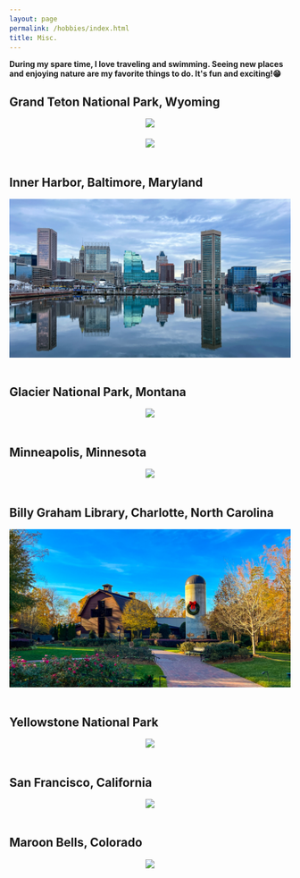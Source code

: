 ```yaml
---
layout: page
permalink: /hobbies/index.html
title: Misc.
---
```


**During my spare time, I love traveling and swimming. Seeing new places and enjoying nature are my favorite things to do. It's fun and exciting!😁**

## Grand Teton National Park, Wyoming

<center>
<img src="/images/nature.JPG">
</center>


<br>

<center>
<img src="/images/teton.JPG">
</center>

<br>



## Inner Harbor, Baltimore, Maryland
<center>
<img src="/images/btm.JPG">
</center>
<br>

## Glacier National Park, Montana
<center>
<img src="/images/glaci.JPG">
</center>

<br>

## Minneapolis, Minnesota
<center>
<img src="/images/minne.JPG">
</center>

<br>

## Billy Graham Library, Charlotte, North Carolina
<center>
<img src="/images/nc.JPG">
</center>

<br>

## Yellowstone National Park
<center>
<img src="/images/yellow.JPG">
</center>


<br>

## San Francisco, California

<center>
<img src="/images/SF.jpg">
</center>


<br>

## Maroon Bells, Colorado

<center>
<img src="/images/CO.jpg">
</center>

